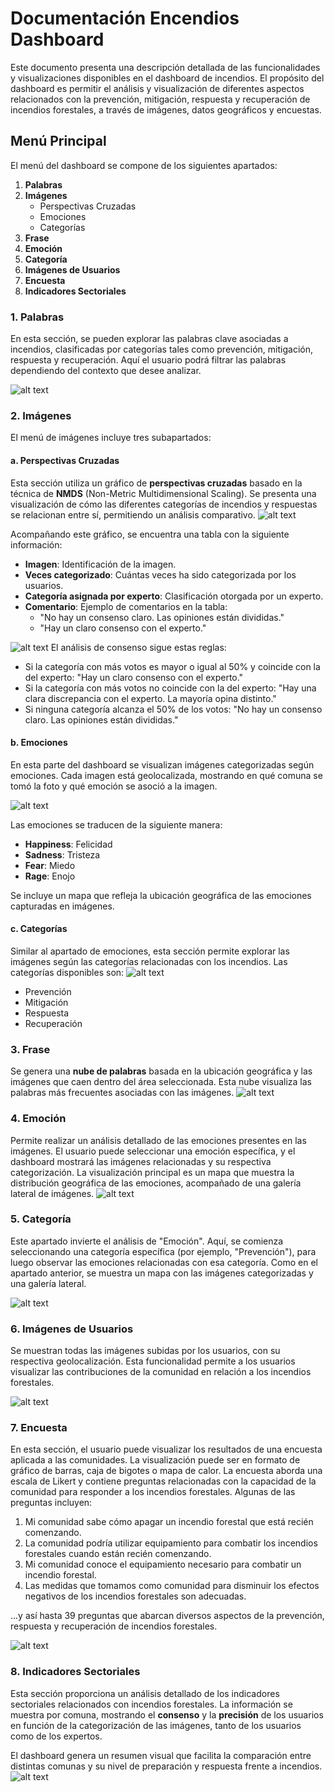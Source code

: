 # Documentación **Encendios Dashboard**

Este documento presenta una descripción detallada de las funcionalidades y visualizaciones disponibles en el dashboard de incendios. El propósito del dashboard es permitir el análisis y visualización de diferentes aspectos relacionados con la prevención, mitigación, respuesta y recuperación de incendios forestales, a través de imágenes, datos geográficos y encuestas.

## Menú Principal

El menú del dashboard se compone de los siguientes apartados:

1. **Palabras**
2. **Imágenes**
   - Perspectivas Cruzadas
   - Emociones
   - Categorías
3. **Frase**
4. **Emoción**
5. **Categoría**
6. **Imágenes de Usuarios**
7. **Encuesta**
8. **Indicadores Sectoriales**

### 1. Palabras

En esta sección, se pueden explorar las palabras clave asociadas a incendios, clasificadas por categorías tales como prevención, mitigación, respuesta y recuperación. Aquí el usuario podrá filtrar las palabras dependiendo del contexto que desee analizar.

![alt text](imagenes/dashboard_1.png)

### 2. Imágenes

El menú de imágenes incluye tres subapartados:

#### a. Perspectivas Cruzadas

Esta sección utiliza un gráfico de **perspectivas cruzadas** basado en la técnica de **NMDS** (Non-Metric Multidimensional Scaling). Se presenta una visualización de cómo las diferentes categorías de incendios y respuestas se relacionan entre sí, permitiendo un análisis comparativo.
![alt text](imagenes/dashboard_2.png)

Acompañando este gráfico, se encuentra una tabla con la siguiente información:

- **Imagen**: Identificación de la imagen.
- **Veces categorizado**: Cuántas veces ha sido categorizada por los usuarios.
- **Categoría asignada por experto**: Clasificación otorgada por un experto.
- **Comentario**: Ejemplo de comentarios en la tabla:
  - "No hay un consenso claro. Las opiniones están divididas."
  - "Hay un claro consenso con el experto."

![alt text](imagenes/dashboard_3.png)
El análisis de consenso sigue estas reglas:
- Si la categoría con más votos es mayor o igual al 50% y coincide con la del experto: "Hay un claro consenso con el experto."
- Si la categoría con más votos no coincide con la del experto: "Hay una clara discrepancia con el experto. La mayoría opina distinto."
- Si ninguna categoría alcanza el 50% de los votos: "No hay un consenso claro. Las opiniones están divididas."

#### b. Emociones

En esta parte del dashboard se visualizan imágenes categorizadas según emociones. Cada imagen está geolocalizada, mostrando en qué comuna se tomó la foto y qué emoción se asoció a la imagen.

![alt text](imagenes/dashboard_4.png)

Las emociones se traducen de la siguiente manera:

- **Happiness**: Felicidad
- **Sadness**: Tristeza
- **Fear**: Miedo
- **Rage**: Enojo

Se incluye un mapa que refleja la ubicación geográfica de las emociones capturadas en imágenes.

#### c. Categorías

Similar al apartado de emociones, esta sección permite explorar las imágenes según las categorías relacionadas con los incendios. Las categorías disponibles son:
![alt text](imagenes/dashboard_5.png)
- Prevención
- Mitigación
- Respuesta
- Recuperación

### 3. Frase

Se genera una **nube de palabras** basada en la ubicación geográfica y las imágenes que caen dentro del área seleccionada. Esta nube visualiza las palabras más frecuentes asociadas con las imágenes.
![alt text](imagenes/dashboard_6.png)
### 4. Emoción

Permite realizar un análisis detallado de las emociones presentes en las imágenes. El usuario puede seleccionar una emoción específica, y el dashboard mostrará las imágenes relacionadas y su respectiva categorización. La visualización principal es un mapa que muestra la distribución geográfica de las emociones, acompañado de una galería lateral de imágenes.
![alt text](imagenes/dashboard_7.png)
### 5. Categoría

Este apartado invierte el análisis de "Emoción". Aquí, se comienza seleccionando una categoría específica (por ejemplo, "Prevención"), para luego observar las emociones relacionadas con esa categoría. Como en el apartado anterior, se muestra un mapa con las imágenes categorizadas y una galería lateral.

![alt text](imagenes/dashboard_8.png)

### 6. Imágenes de Usuarios

Se muestran todas las imágenes subidas por los usuarios, con su respectiva geolocalización. Esta funcionalidad permite a los usuarios visualizar las contribuciones de la comunidad en relación a los incendios forestales.

![alt text](imagenes/dashboard_9.png)

### 7. Encuesta

En esta sección, el usuario puede visualizar los resultados de una encuesta aplicada a las comunidades. La visualización puede ser en formato de gráfico de barras, caja de bigotes o mapa de calor. La encuesta aborda una escala de Likert y contiene preguntas relacionadas con la capacidad de la comunidad para responder a los incendios forestales. Algunas de las preguntas incluyen:

1. Mi comunidad sabe cómo apagar un incendio forestal que está recién comenzando.
2. La comunidad podría utilizar equipamiento para combatir los incendios forestales cuando están recién comenzando.
3. Mi comunidad conoce el equipamiento necesario para combatir un incendio forestal.
4. Las medidas que tomamos como comunidad para disminuir los efectos negativos de los incendios forestales son adecuadas.

...y así hasta 39 preguntas que abarcan diversos aspectos de la prevención, respuesta y recuperación de incendios forestales.

![alt text](imagenes/dashboard_10.png)

### 8. Indicadores Sectoriales

Esta sección proporciona un análisis detallado de los indicadores sectoriales relacionados con incendios forestales. La información se muestra por comuna, mostrando el **consenso** y la **precisión** de los usuarios en función de la categorización de las imágenes, tanto de los usuarios como de los expertos.

El dashboard genera un resumen visual que facilita la comparación entre distintas comunas y su nivel de preparación y respuesta frente a incendios.
![alt text](<imagenes/dashboard_11.png>)